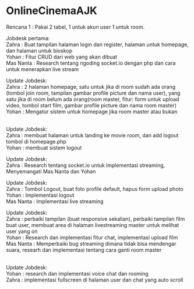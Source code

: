 # OnlineCinemaAJK

Rencana 1 :
  Pakai 2 tabel, 1 untuk akun user 1 untuk room.

Jobdesk pertama: <br>
  Zahra : Buat tampilan halaman login dan register, halaman untuk homepage, dan halaman untuk bioskop <br>
  Yohan : Fitur CRUD dari web yang akan dibuat <br>
  Mas Nanta : Research tentang ngoding socket.io dengan php dan cara untuk menerapkan live stream<br>

Update Jobdesk: <br>
  Zahra : 2 halaman homepage, satu untuk jika di room sudah ada orang (tombol join room, tampilan gambar profile picture dan nama user), yang satu jika di room belum ada orang(room master, fitur: form untuk upload video, tombol start film, gambar profile picture dan nama room master) <br>
  Yohan : Mengatur sistem untuk homepage jika room master atau bukan <br><br>
  
Update Jobdesk: <br>
  Zahra : membuat halaman untuk landing ke movie room, dan add logout tombol di homepage.php<br>
  Yohan : membuat sistem logout<br>

Update Jobdesk: <br>
  Zahra : Research tentang socket.io untuk implementasi streaming, Menyemangati Mas Nanta dan Yohan<br>

Update Jobdesk: <br>
  Zahra : Tombol Logout, buat foto profile default, hapus form upload photo<br>
  Yohan : Implementasi logout<br>
  Mas Nanta : Implementasi live streaming<br>

Update Jobdesk: <br>
  Zahra : perbaiki tampilan (buat responsive sekalian), perbaiki tampilan film buat user, membuat area di halaman livestreaming master untuk melihat user yang on<br>
  Yohan : Research dan implementasi fitur chat, implementasi upload film<br>
  Mas Nanta : Memperbaiki bug streaming dimana tidak bisa mendengar suara, researh dan implementasi tentang cara ganti room master<br><br>

Update Jobdesk: <br>
  Yohan : research dan implementasi voice chat dan rooming<br>
  Zahra : implementasi fullscreen di halaman user dan chat yang auto scroll<br><br>
